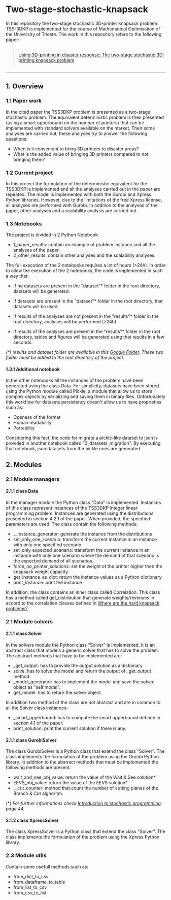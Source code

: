 # Two-stage-stochastic-knapsack
In this repository the two-stage stochastic 3D-printer knapsack problem TSS-3DKP is implemented for the course of Mathematical Optimisation of the University of Trieste. The work in this repository refers to the following paper:

<blockquote><br><a href="https://www.sciencedirect.com/science/article/pii/S0305054821001337" > Using 3D-printing in disaster response: The two-stage stochastic 3D-printing knapsack problem</a>
<br> <br> </blockquote>

<hr>

## 1. Overview

### 1.1 Paper work

In the cited paper the TSS3DKP problem is presented as a two-stage stochastic problem. The equivalent deterministic problem is then presented (using a smart upperbound on the number of printers) that can be implemented with standard solvers available on the market. Then some analyses are carried out; these analyses try to answer the following questions:
- When is it convenient to bring 3D printers to disaster areas?
- What is the added value of bringing 3D printers compared to not bringing them?

### 1.2 Current project

In this project the formulation of the deterministic equivalent for the TSS3DKP is implemented and all the analyses carried out in the paper are repeated. The model is implemented with both the Gurobi and Xpress Python libraries. However, due to the limitations of the free Xpress license, all analyses are performed with Gurobi.
In addition to the analyses of the paper, other analyses and a scalability analysis are carried out.

### 1.3 Notebooks

The project is divided in 2 Python Notebook:
- 1_paper_results: contain an example of problem instance and all the analyses of the paper.
- 2_other_results: contain other analyses and the scalability analyses.

The full execution of the 2 notebooks requires a lot of hours (>24h). In order to allow the execution of the 2 notebooks, the code is implemented in such a way that:
- If no datasets are present in the "dataset"* folder in the root directory, datasets will be generated.
- If datasets are present in the "dataset"* folder in the root directory, that datasets will be used.

- If results of the analyses are not present in the "results"* folder in the root directory, analyses will be performed (>24h).
- If results of the analyses are present in the "results"* folder in the root directory, tables and figures will be generated using that results in a few seconds.

<i>(*) results and dataset folder are available in this <a href="https://drive.google.com/drive/folders/1mZYQlqCXZ9uizp6uj6-Q1zVMeWiyROXo?usp=sharing">Google Folder</a>. These two folder must be added to the root directory of the project. </i>

#### 1.3.1 Additional notebook
In the other notebooks all the instances of the problem have been generated using the class Data. For simplicity, datasets have been stored using the Python module called Pickle, a module that allow us to store complex objects by serializing and saving them in binary files. Unfortunately this workflow for datasets persistency doesn't allow us to have proprieties such as:
- Openess of the format
- Human readability
- Portability

Considering this fact, the code for migrate a pickle-like dataset to json is provided in another notebook called "3_datasets_migration". By executing that notebook,  json datasets from the pickle ones are generated.
## 2. Modules 
### 2.1 Module managers

#### 2.1.1 class Data

In the manager module the Python class "Data" is implemented. Instances of this class represent instances of the TSS3DKP integer linear programming problem. Instances are generated using the distributions presented in section 4.2.1 of the paper. When provided, the specified parameters are used. The class contain the following methods:
- __instance_generator: generate the instance from the distributions
- set_only_one_scenario: transform the current instance in an instance with only one specified scenario.
- set_only_expected_scenario: transform the current instance in an instance with only one scenario where the demand of that scenario is the expected demand of all scenarios.
- force_no_printer_solutions: set the weight of the printer higher then the knapsack weight capacity.
- get_instance_as_dict: return the instance values as a Python dictionary.
- print_instance: print the instance

In addition, the class contains an inner class called Correlation. This class has a method called get_distribution that generate weights/revenues in accord to the correlation classes defined in <a href="https://www.sciencedirect.com/science/article/pii/S030505480400036X"> Where are the hard knapsack problems?</a>.

### 2.1 Module solvers

#### 2.1.1 class Solver
In the solvers module the Python class "Solver" is implemented. It is an abstract class that models a generic solver that has to solve the problem. The abstract methods that have to be implemented are:
- _get_output: has to provide the output solution as a dictionary.
- solve: has to solve the model and return the output of _get_output method.
- _model_generator: has to implement the model and save the solver object as "self.model".
- get_model: has to return the solver object.

In addition two method of the class are not abstract and are in common to all the Solver class instances:

- _smart_upperbound: has to compute the smart upperbound defined in section 4.1 of the paper.
- print_solution: print the current solution if there is any.

#### 2.1.1 class GurobiSolver

The class GurobiSolver is a Python class that extend the class "Solver". The class implements the formulation of the problem using the Gurobi Python library. In addition to the abstract methods that must be implemented the following methods are present:
- wait_and_see_obj_value: return the value of the Wait & See solution*
- EEVS_obj_value: return the value of the EEVS solution*
- __cut_counter: method that count the number of cutting planes of the Branch & Cut alghoritm.

(*) <i> For further informations check <a href="https://books.google.it/books?id=Vp0Bp8kjPxUC&lr=&hl=it&source=gbs_navlinks_s">Introduction to stochastic programming</a>, page 44.</i>

#### 2.1.2 class XpressSolver

The class XpressSolver is a Python class that extend the class "Solver". The class implements the formulation of the problem using the Xpress Python library.

### 2.3 Module utils

Contain some usefull methods such as:
- from_dict_to_csv
- from_dataframe_to_table
- from_list_to_csv
- from_csv_to_list
